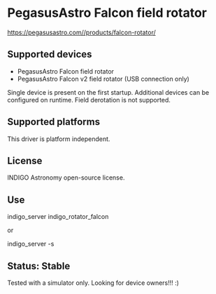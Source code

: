 # PegasusAstro Falcon field rotator

https://pegasusastro.com//products/falcon-rotator/

## Supported devices

* PegasusAstro Falcon field rotator
* PegasusAstro Falcon v2 field rotator (USB connection only)

Single device is present on the first startup. Additional devices can be configured on runtime.
Field derotation is not supported.

## Supported platforms

This driver is platform independent.

## License

INDIGO Astronomy open-source license.

## Use

indigo_server indigo_rotator_falcon

or

indigo_server -s

## Status: Stable

Tested with a simulator only. Looking for device owners!!! :)
